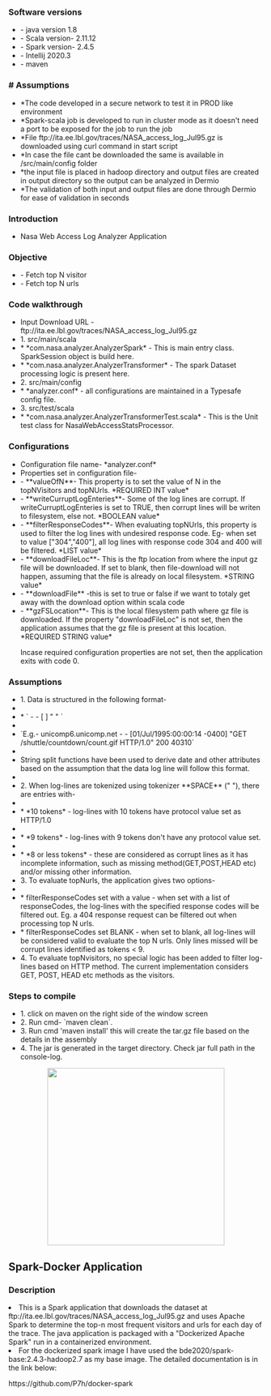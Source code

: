 <h3>Software versions</h3>
<ul>
   <li> - java version 1.8</li>
	<li>- Scala version- 2.11.12</li>
	<li>- Spark version- 2.4.5</li>
	<li>- Intellij 2020.3</li>
   <li> - maven</li>
</ul>


<h3># Assumptions</h3>
<ul>
<li>*The code developed in a secure network to test it in PROD like environment</li>
<li>*Spark-scala job is developed to run in cluster mode as it doesn't need a port to be exposed for the job to run the job</li>
<li>*File ftp://ita.ee.lbl.gov/traces/NASA_access_log_Jul95.gz is downloaded using curl command in start script</li>
<li>*In case the file cant be downloaded the same is available in /src/main/config folder</li>
<li>*the input file is placed in hadoop directory and output files are created in output directory so the output can be analyzed in Dermio</li>
<li>*The validation of both input and output files are done through Dermio for ease of validation in seconds</li>
</ul>



<h3>Introduction</h3>
<ul>
<li>Nasa Web Access Log Analyzer Application</li>
</ul>



<h3>Objective</h3>
<ul>
<li>- Fetch top N visitor</li>
<li>- Fetch top N urls</li>
</ul>

<h3>Code walkthrough</h3>
<ul>
<li>Input Download URL - ftp://ita.ee.lbl.gov/traces/NASA_access_log_Jul95.gz</li>	
<li>1. src/main/scala</li>
<li>	* *com.nasa.analyzer.AnalyzerSpark* - This is main entry class. SparkSession object is build here.</li>
<li>	* *com.nasa.analyzer.AnalyzerTransformer* - The spark Dataset processing logic is present here.</li>
<li>2. src/main/config</li>
<li>	* *analyzer.conf* - all configurations are maintained in a Typesafe config file.</li>
<li>3. src/test/scala</li>
<li>	* *com.nasa.analyzer.AnalyzerTransformerTest.scala* - This is the Unit test class for NasaWebAccessStatsProcessor.</li>
</ul>


<h3>Configurations</h3>
<ul>
<li>Configuration file name- *analyzer.conf*</li>
<li>Properties set in configuration file-</li>
<li>- **valueOfN**- This property is to set the value of N in the topNVisitors and topNUrls. *REQUIRED INT value*</li>
<li>- **writeCurruptLogEnteries**- Some of the log lines are corrupt. If writeCurruptLogEnteries is set to TRUE, then corrupt lines will be writen to filesystem, else not. *BOOLEAN value*</li>
<li>- **filterResponseCodes**- When evaluating topNUrls, this property is used to filter the log lines with undesired response code. Eg- when set to value ["304","400"], all log lines with response code 304 and 400 will be filtered. *LIST value*</li>
<li>- **downloadFileLoc**- This is the ftp location from where the input gz file will be downloaded. If set to blank, then file-download will not happen, assuming that the file is already on local filesystem. *STRING value*</li>
<li>- **downloadFile** -this is set to true or false if we want to totaly get away with the download option within scala code</li>
<li>- **gzFSLocation**- This is the local filesystem path where gz file is downloaded. If the property "downloadFileLoc" is not set, then the application assumes that the gz file is present at this location. *REQUIRED STRING value*</li>
	
Incase required configuration properties are not set, then the application exits with code 0.
</ul>


<h3>Assumptions</h3>
<ul>
<li>1. Data is structured in the following format- <li>
<li>	* `<visitor> - - [<date> <timezone>] "<method> <url> <protocol>" <resonseCode> <unknownvariable>`<li>
 <li> 	  `E.g.- unicomp6.unicomp.net - - [01/Jul/1995:00:00:14 -0400] "GET /shuttle/countdown/count.gif HTTP/1.0" 200 40310`<li>
 <li> 	  String split functions have been used to derive date and other attributes based on the assumption that the data log line will follow this format.<li>

<li>2. When log-lines are tokenized using tokenizer **SPACE** (" "), there are entries with-<li>
<li>	* *10 tokens* - log-lines with 10 tokens have protocol value set as HTTP/1.0<li>
<li>	* *9 tokens* - log-lines with 9 tokens don't have any protocol value set.<li>
<li>	* *8 or less tokens* - these are considered as corrupt lines as it has incomplete information, such as missing method(GET,POST,HEAD etc) and/or missing other information.</li>

<li>3. To evaluate topNurls, the application gives two options-<li>
<li>	* filterResponseCodes set with a value - when set with a list of responseCodes, the log-lines with the specified response codes will be filtered out. Eg. a 404 response request can be filtered out when processing top N urls.</li>
<li>	* filterResponseCodes set BLANK - when set to blank, all log-lines will be considered valid to evaluate the top N urls. Only lines missed will be corrupt lines identified as tokens < 9.</li>

<li>4. To evaluate topNvisitors, no special logic has been added to filter log-lines based on HTTP method. The current implementation considers GET, POST, HEAD etc methods as the visitors. </li>
   </ul>
	

<h3>Steps to compile</h3>
<ul>
<li>1. click on maven on the right side of the window screen</li>
<li>2. Run cmd- `maven clean`. </li>
<li>3. Run cmd 'maven install' this will create the tar.gz file based on the details in the assembly</li>
<li>4. The jar is generated in the target directory. Check jar full path in the console-log.</li>
 </ul>

 <p align="center">
    <img src="ParametersforJob.JPG" width="350"/>
 </p>

<h2>Spark-Docker Application</h2>
<h3>Description</h3>
<li>This is a Spark application that downloads the dataset at ftp://ita.ee.lbl.gov/traces/NASA_access_log_Jul95.gz and uses Apache Spark to determine the top-n most frequent visitors and urls for each day of the trace. The java application is packaged with a "Dockerized Apache Spark" run in a containerized environment.</li>

<li>For the dockerized spark image I have used the bde2020/spark-base:2.4.3-hadoop2.7 as my base image. The detailed documentation is in the link below:</li>
<p>https://github.com/P7h/docker-spark</p>
 </ul>




